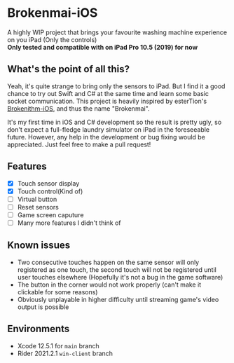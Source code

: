 # Brokenmai-iOS

A highly WIP project that brings your favourite washing machine experience on you iPad (Only the controls)  
**Only tested and compatible with on iPad Pro 10.5 (2019) for now**

## What's the point of all this?
Yeah, it's quite strange to bring only the sensors to iPad. But I find it a good chance to try out Swift and C# at the same time and learn some basic socket
communication. This project is heavily inspired by esterTion's [Brokenithm-iOS](https://github.com/esterTion/Brokenithm-iOS), and thus the name "Brokenmai".

It's my first time in iOS and C# development so the result is pretty ugly, so don't expect a full-fledge laundry simulator on iPad in the foreseeable future.
 However, any help in the development or bug fixing would be appreciated. Just feel free to make a pull request!

## Features
- [x] Touch sensor display  
- [x] Touch control(Kind of)  
- [ ] Virtual button  
- [ ] Reset sensors  
- [ ] Game screen caputure  
- [ ] Many more features I didn't think of

## Known issues
- Two consecutive touches happen on the same sensor will only registered as one touch, the second touch will not be registered
until user touches elsewhere (Hopefully it's not a bug in the game software)
- The button in the corner would not work properly (can't make it clickable for some reasons)
- Obviously unplayable in higher difficulty until streaming game's video output is possible

## Environments
- Xcode 12.5.1 for `main` branch
- Rider 2021.2.1 `win-client` branch
